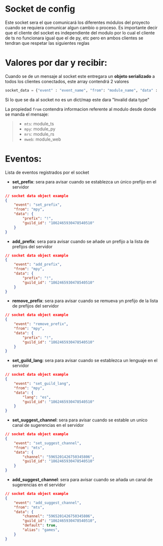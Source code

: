 # Socket de config

Este socket sera el que comunicará los diferentes módulos del proyecto cuando se requiera comunicar algun cambio o proceso.
Es importante decir que el cliente del socket es independiente del modulo por lo cual el cliente de ts no funcionara igual que el de py, etc pero en ambos clientes se tendran que respetar las siguientes reglas

# Valores por dar y recibir:

Cuando se de un mensaje al socket este entregara un **objeto serializado** a todos los clientes conectados, este array contendrá 2 valores

```py
socket_data = {"event" : "event_name", "from": "module_name", "data" : **data}
```

Si lo que se da al socket no es un dict/map este dara "Invalid data type"

La propiedad `from` contendra informacion referente al modulo desde donde se manda el mensaje:
> * `mts`: module_ts
> * `mpy`: module_py
> * `mrs`: module_rs
> * `mweb`: module_web

# Eventos:

Lista de eventos registrados por el socket

-   **set_prefix**: sera para avisar cuando se establezca un único prefijo en el servidor

```json
// socket data object example
{
    "event": "set_prefix",
    "from": "mpy",
    "data": {
        "prefix": "!",
        "guild_id": "1862465930478540510"
    }
}
```

-   **add_prefix**: sera para avisar cuando se añade un prefijo a la lista de prefijos del servidor

```json
// socket data object example
{
    "event": "add_prefix",
    "from": "mpy",
    "data": {
        "prefix": "!",
        "guild_id": "1862465930478540510"
    }
}
```

-   **remove_prefix**: sera para avisar cuando se remueva yn prefijo de la lista de prefijos del servidor

```json
// socket data object example
{
    "event": "remove_prefix",
    "from": "mpy",
    "data": {
        "prefix": "!",
        "guild_id": "1862465930478540510"
    }
}
```

-   **set_guild_lang**: sera para avisar cuando se establezca un lenguaje en el servidor

```json
// socket data object example
{
    "event": "set_guild_lang",
    "from": "mpy",
    "data": {
        "lang": "es",
        "guild_id": "1862465930478540510"
    }
}
```

-   **set_suggest_channel**: sera para avisar cuando se estable un unico canal de sugerencias en el servidor

```json
// socket data object example
{
    "event": "set_suggest_channel",
    "from": "mts",
    "data": {
        "channel": "5965201426750345806",
        "guild_id": "1862465930478540510"
    }
}
```

-   **add_suggest_channel**: sera para avisar cuando se añada un canal de sugerencias en el servidor

```json
// socket data object example
{
    "event": "add_suggest_channel",
    "from": "mts",
    "data": {
        "channel": "5965201426750345806",
        "guild_id": "1862465930478540510",
        "default": true,
        "alias": "games",
    }
}
```
